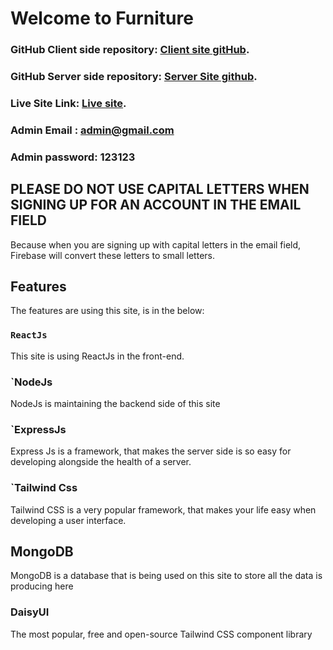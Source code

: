 # Welcome to Furniture 

### GitHub Client side repository:  [Client site gitHub](https://github.com/facebook/create-react-app).
### GitHub Server side repository:  [Server Site github](https://github.com/facebook/create-react-app).
### Live Site Link:  [Live site](https://github.com/facebook/create-react-app).
### Admin Email : admin@gmail.com
### Admin password: 123123

## PLEASE DO NOT USE CAPITAL LETTERS WHEN SIGNING UP FOR AN ACCOUNT IN THE EMAIL FIELD
Because when you are signing up with capital letters in the email field, Firebase will convert these letters to small letters.

## Features

The features are using this site, is in the below:

### `ReactJs`
This site is using ReactJs in the front-end.

### `NodeJs
NodeJs is maintaining the backend side of this site

### `ExpressJs
Express Js is a framework, that makes the server side is so easy for developing alongside the health of a server.

### `Tailwind Css
Tailwind CSS is a very popular framework, that makes your life easy when developing a user interface.

## MongoDB
MongoDB is a database that is being used on this site to store all the data is producing here

### DaisyUI
The most popular, free and open-source
Tailwind CSS component library

